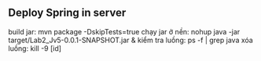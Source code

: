 ## Deploy Spring in server
build jar: mvn package -DskipTests=true
chạy jar ở nền: nohup java -jar target/Lab2_Jv5-0.0.1-SNAPSHOT.jar &
kiểm tra luồng: ps -f | grep java
xóa luồng: kill -9 [id]